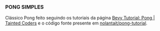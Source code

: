 ### PONG SIMPLES

Clássico Pong feito seguindo os tutoriais da página [Bevy Tutorial: Pong | Tainted Coders](https://taintedcoders.com/bevy/tutorials/pong-tutorial) e o código fonte presente em [nolantait/pong-tutorial](https://github.com/nolantait/pong-tutorial).
